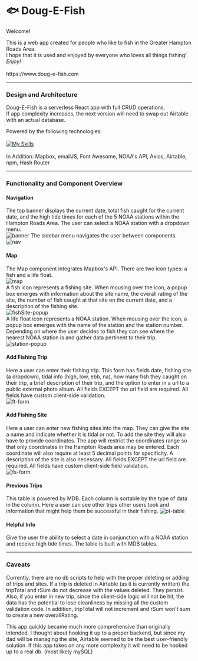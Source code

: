 # :fish: Doug-E-Fish

<p id='pageTitle'>Welcome!</p>
This is a web app created for people who like to fish in the Greater Hampton Roads Area. <br>
I hope that it is used and enjoyed by everyone who loves all things fishing! <br>
<i>Enjoy!</i> <br><br> https://www.doug-e-fish.com <br>

***

### Design and Architecture
Doug-E-Fish is a serverless React app with full CRUD operations. <br>
If app complexity increases, the next version will need to swap out Airtable with an actual database. 

Powered by the following technologies: \
\
[![My Skills](https://skills.thijs.gg/icons?i=react,js,html,css,bootstrap,nodejs)](https://skills.thijs.gg) <br>
 \
In Addition:  Mapbox, emailJS, Font Awesome, NOAA's API, Axios, Airtable, npm, Hash Router <br>

***

### Functionality and Component Overview
#### Navigation 
The top banner displays the current date, total fish caught for the current date, and the high tide times for each of the 5 NOAA stations within the Hampton Roads Area. The user can select a NOAA station with a dropdown menu. <br>
![banner](https://i.ibb.co/NYM537y/banner.png)
The sidebar menu navigates the user between components. <br>
![nav](https://i.ibb.co/Pr4L0MF/nav.png)

#### Map
The Map component integrates Mapbox's API. There are two icon types: a fish and a life float. <br>
![map](https://i.ibb.co/RcVqLxd/icons.png) <br>
A fish icon represents a fishing site. When mousing over the icon, a popup box emerges with information about the site name, the overall rating of the site, the number of fish caught at that site on the current date, and a description of the fishing site. <br>
![fishSite-popup](https://i.ibb.co/DDTWmpj/fs-pop.png) <br>
A life float icon represents a NOAA station. When mousing over the icon, a popup box emerges with the name of the station and the station number.
Depending on where the user decides to fish they can see where the nearest NOAA station is and gather data pertinent to their trip. <br>
![station-popup](https://i.ibb.co/WWZd5Jp/station-pop.png) <br>

#### Add Fishing Trip
Here a user can enter their fishing trip. This form has fields date, fishing site (a dropdown), tidal info (high, low, ebb, na), how many fish they caught on their trip, a brief description of their trip, and the option to enter in a url to a public external photo album. All fields EXCEPT the url field are required. All fields have custom client-side validation. <br>
![ft-form](https://i.ibb.co/y4ySNgB/ft-form.png) <br>

#### Add Fishing Site
Here a user can enter new fishing sites into the map. They can give the site a name and indicate whether it is tidal or not. To add the site they will also have to provide coordinates. The app will restrict the coordinates range so that only coordinates in the Hampton Roads area may be entered. Each coordinate will also require at least 5 decimal points for specificity. A description of the site is also necessary. All fields EXCEPT the url field are required. All fields have custom client-side field validation. <br>
![fs-form](https://i.ibb.co/fFC82z1/fs-form.png) <br>

#### Previous Trips
This table is powered by MDB. Each column is sortable by the type of data in the column. Here a user can see other trips other users took and information that might help them be successful in their fishing.
![pt-table](https://i.ibb.co/nMw2Gb8/pt-table.png) <br>

#### Helpful Info
Give the user the ability to select a date in conjunction with a NOAA station and receive high tide times. The table is built with MDB tables. <br>

***

### Caveats
Currently, there are no db scripts to help with the proper deleting or adding of trips and sites. If a trip is deleted in Airtable (as it is currently written) the tripTotal and rSum do not decrease with the values deleted. They persist. Also, if you enter in new trip, since the client-side logic will not be hit, the data has the potential to lose cleanliness by missing all the custom validation code. In addition, tripTotal will not increment and rSum won't sum to create a new overallRating.

This app quickly became much more comprehensive than originally intended. I thought about hooking it up to a proper backend, but since my dad will be managing the site, Airtable seemed to be the best user-friendly solution. If this app takes on any more complexity it will need to be hooked up to a real db. (most likely mySQL)
